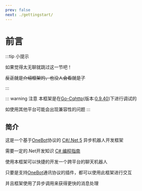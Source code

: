```yaml
---
prev: false
next: ./gettingstart/
---
```


# 前言

:::tip 小提示

如果觉得太无聊就跳过这一节吧！

~~反正就是介绍框架的，也没人会看就是了~~

:::

::: warning 注意
本框架是在[Go-Cqhttp](https://github.com/Mrs4s/go-cqhttp)(版本:[0.9.40](https://github.com/Mrs4s/go-cqhttp/releases/tag/v0.9.40))下进行调试的

如使用其他平台可能会出现兼容性的问题
:::

## 简介

这是一个基于[OneBot](https://github.com/howmanybots/onebot)协议的 [C#/.Net 5](https://dotnet.microsoft.com/download/dotnet/5.0) 异步机器人开发框架

需要一定的.Net开发知识 [C# 编程指南](https://docs.microsoft.com/zh-cn/dotnet/csharp/programming-guide/)

使用本框架可以快捷的开发一个跨平台的聊天机器人

只要是支持[OneBot](https://github.com/howmanybots/onebot)通讯协议的插件，都可以使用此框架进行交互

并且框架使用了异步调用来获得更快的消息处理
